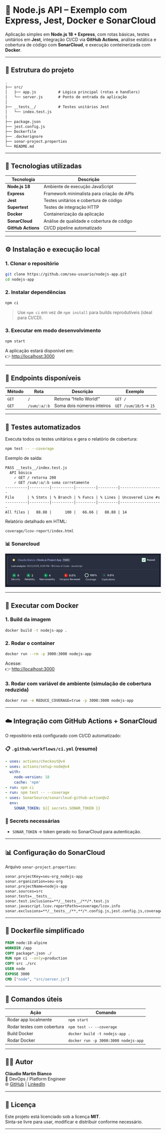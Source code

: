 # 🧩 Node.js API – Exemplo com Express, Jest, Docker e SonarCloud

Aplicação simples em **Node.js 18 + Express**, com rotas básicas, testes unitários em **Jest**, integração CI/CD via **GitHub Actions**, análise estática e cobertura de código com **SonarCloud**, e execução conteinerizada com **Docker**.

* * *

## 📂 Estrutura do projeto

```
.
├── src/
│   ├── app.js          # Lógica principal (rotas e handlers)
│   └── server.js       # Ponto de entrada da aplicação
│
├── __tests__/          # Testes unitários Jest
│   └── index.test.js
│
├── package.json
├── jest.config.js
├── Dockerfile
├── .dockerignore
├── sonar-project.properties
└── README.md
```

* * *

## 🚀 Tecnologias utilizadas

| Tecnologia | Descrição |
| --- | --- |
| **Node.js 18** | Ambiente de execução JavaScript |
| **Express** | Framework minimalista para criação de APIs |
| **Jest** | Testes unitários e cobertura de código |
| **Supertest** | Testes de integração HTTP |
| **Docker** | Containerização da aplicação |
| **SonarCloud** | Análise de qualidade e cobertura de código |
| **GitHub Actions** | CI/CD pipeline automatizado |

* * *

## ⚙️ Instalação e execução local

### 1. Clonar o repositório

```bash
git clone https://github.com/seu-usuario/nodejs-app.git
cd nodejs-app
```

### 2. Instalar dependências

```bash
npm ci
```

> Use `npm ci` em vez de `npm install` para builds reprodutíveis (ideal para CI/CD).

### 3. Executar em modo desenvolvimento

```bash
npm start
```

A aplicação estará disponível em:  
👉 [http://localhost:3000](http://localhost:3000)

* * *

## 🧭 Endpoints disponíveis

| Método | Rota | Descrição | Exemplo |
| --- | --- | --- | --- |
| `GET` | `/` | Retorna “Hello World!” | `GET /` |
| `GET` | `/sum/:a/:b` | Soma dois números inteiros | `GET /sum/10/5` → `15` |

* * *

## 🧪 Testes automatizados

Executa todos os testes unitários e gera o relatório de cobertura:

```bash
npm test -- --coverage
```

Exemplo de saída:

```
PASS __tests__/index.test.js
  API básica
    ✓ GET / retorna 200
    ✓ GET /sum/:a/:b soma corretamente
----------|---------|----------|---------|---------|-------------------
File      | % Stmts | % Branch | % Funcs | % Lines | Uncovered Line #s
----------|---------|----------|---------|---------|-------------------
All files |   88.88 |      100 |   66.66 |   88.88 | 14
```

Relatório detalhado em HTML:

```
coverage/lcov-report/index.html
```

### 📊 Sonarcloud

![Sonarcloud](docs/sonarcloud.png)

* * *

## 🐳 Executar com Docker

### 1. Build da imagem

```bash
docker build -t nodejs-app .
```

### 2. Rodar o container

```bash
docker run --rm -p 3000:3000 nodejs-app
```

Acesse:  
👉 [http://localhost:3000](http://localhost:3000)

### 3. Rodar com variável de ambiente (simulação de cobertura reduzida)

```bash
docker run -e REDUCE_COVERAGE=true -p 3000:3000 nodejs-app
```

* * *

## ☁️ Integração com GitHub Actions + SonarCloud

O repositório está configurado com CI/CD automatizado:

### 📋 `.github/workflows/ci.yml` (resumo)

```yaml
- uses: actions/checkout@v4
- uses: actions/setup-node@v4
  with:
    node-version: 18
    cache: 'npm'
- run: npm ci
- run: npm test -- --coverage
- uses: SonarSource/sonarcloud-github-action@v2
  env:
    SONAR_TOKEN: ${{ secrets.SONAR_TOKEN }}
```

### 🔐 Secrets necessárias

* `SONAR_TOKEN` → token gerado no SonarCloud para autenticação.
    

* * *

## 📊 Configuração do SonarCloud

Arquivo `sonar-project.properties`:

```properties
sonar.projectKey=seu-org_nodejs-app
sonar.organization=seu-org
sonar.projectName=nodejs-app
sonar.sources=src
sonar.tests=__tests__
sonar.test.inclusions=**/__tests__/**/*.test.js
sonar.javascript.lcov.reportPaths=coverage/lcov.info
sonar.exclusions=**/__tests__/**,**/*.config.js,jest.config.js,coverage/**,node_modules/**,**/*.yml,**/*.yaml
```

* * *

## 🧱 Dockerfile simplificado

```dockerfile
FROM node:18-alpine
WORKDIR /app
COPY package*.json ./
RUN npm ci --only=production
COPY src ./src
USER node
EXPOSE 3000
CMD ["node", "src/server.js"]
```

* * *

## 🧰 Comandos úteis

| Ação | Comando |
| --- | --- |
| Rodar app localmente | `npm start` |
| Rodar testes com cobertura | `npm test -- --coverage` |
| Build Docker | `docker build -t nodejs-app .` |
| Rodar Docker | `docker run -p 3000:3000 nodejs-app` |

* * *

## 🧑‍💻 Autor

**Cláudio Martin Bianco**  
💼 DevOps / Platform Engineer  
🌐 [GitHub](https://github.com/seu-usuario) | [LinkedIn](https://linkedin.com/in/seu-perfil)

* * *

## 📝 Licença

Este projeto está licenciado sob a licença **MIT**.  
Sinta-se livre para usar, modificar e distribuir conforme necessário.

* * *